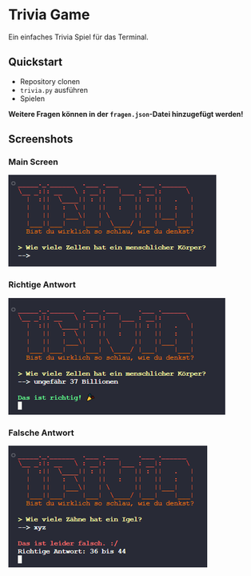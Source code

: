 # Trivia Game
Ein einfaches Trivia Spiel für das Terminal.

## Quickstart
- Repository clonen
- `trivia.py` ausführen
- Spielen

**Weitere Fragen können in der `fragen.json`-Datei hinzugefügt werden!**

## Screenshots
### Main Screen
![main.png](img/main.png)

### Richtige Antwort
![right-answer.png](img/right-answer.png)

### Falsche Antwort
![wrong-answer.png](img/wrong-answer.png)